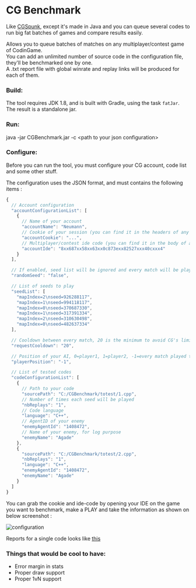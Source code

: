 # CG Benchmark

Like [CGSpunk](https://github.com/danBhentschel/CGSpunk), except it's made in Java and you can queue several codes to run big fat batches of games and compare results easily.


Allows you to queue batches of matches on any multiplayer/contest game of CodinGame.  
You can add an unlimited number of source code in the configuration file, they'll be benchmarked one by one.  
A .txt report file with global winrate and replay links will be produced for each of them.

### Build:
The tool requires JDK 1.8, and is built with Gradle, using the task `fatJar`.
The result is a standalone jar.

### Run:
java -jar CGBenchmark.jar -c \<path to your json configuration\>

### Configure:
Before you can run the tool, you must configure your CG account, code list and some other stuff.

The configuration uses the JSON format, and must contains the following items :
```javascript
{
  // Account configuration
  "accountConfigurationList": [
    {
      // Name of your account
      "accountName": "Neumann",
      // Cookie of your session (you can find it in the headers of any PLAY request in the CG ide)
      "accountCookie": "...",
      // Multiplayer/contest ide code (you can find it in the body of any PLAY request in the CG ide, as the first payload element)
      "accountIde": "8xx687xx58xx63xx0c873exx82527xxx40cxxx4"
    }
  ],

  // If enabled, seed list will be ignored and every match will be played against a random seed
  "randomSeed": "false",

  // List of seeds to play
  "seedList": [
    "mapIndex=2\nseed=926288117",
    "mapIndex=1\nseed=994118117",
    "mapIndex=0\nseed=370687330",
    "mapIndex=1\nseed=317391334",
    "mapIndex=2\nseed=310630498",
    "mapIndex=0\nseed=482637334"
  ],

  // Cooldown between every match, 20 is the minimum to avoid CG's limitation
  "requestCooldown": "20",

  // Position of your AI, 0=player1, 1=player2, -1=every match played twice with swapped positions
  "playerPosition": "-1",

  // List of tested codes
  "codeConfigurationList": [
    {
      // Path to your code
      "sourcePath": "C:/CGBenchmark/totest/1.cpp",
      // Number of times each seed will be played
      "nbReplays": "1",
      // Code language
      "language": "C++",
      // AgentID of your enemy
      "enemyAgentId": "1408472",
      // Name of your enemy, for log purpose
      "enemyName": "Agade"
    },
    {
      "sourcePath": "C:/CGBenchmark/totest/2.cpp",
      "nbReplays": "1",
      "language": "C++",
      "enemyAgentId": "1408472",
      "enemyName": "Agade"
    }
  ]
}
```

You can grab the cookie and ide-code by opening your IDE on the game you want to benchmark, make a PLAY and take the information as shown on below screenshot :

![configuration](http://i.imgur.com/4D7ywqc.png)


Reports for a single code looks like [this](https://pastebin.com/5mrymURx)

### Things that would be cool to have:

 * Error margin in stats
 * Proper draw support
 * Proper 1vN support

